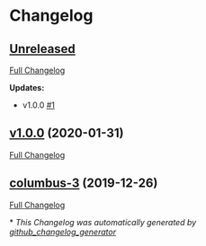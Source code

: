 # Changelog

## [Unreleased](https://github.com/RyanHendricks/docker-terra/tree/HEAD)

[Full Changelog](https://github.com/RyanHendricks/docker-terra/compare/v1.0.0...HEAD)

**Updates:**

- v1.0.0 [\#1](https://github.com/RyanHendricks/docker-terra/pull/1)

## [v1.0.0](https://github.com/RyanHendricks/docker-terra/tree/v1.0.0) (2020-01-31)

[Full Changelog](https://github.com/RyanHendricks/docker-terra/compare/columbus-3...v1.0.0)

## [columbus-3](https://github.com/RyanHendricks/docker-terra/tree/columbus-3) (2019-12-26)

[Full Changelog](https://github.com/RyanHendricks/docker-terra/compare/4b6fe50a03427f59961d1c224608c741271f2fd2...columbus-3)



\* *This Changelog was automatically generated by [github_changelog_generator](https://github.com/github-changelog-generator/github-changelog-generator)*
